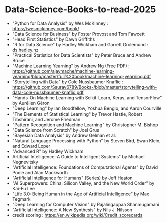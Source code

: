 # Data-Science-Books-to-read-2025

- "Python for Data Analysis" by Wes McKinney : https://wesmckinney.com/book/
- "Data Science for Business" by Foster Provost and Tom Fawcett
- "Head First Statistics" by Dawn Griffiths
- "R for Data Science" by Hadley Wickham and Garrett Grolemund : [ds.hadley.nz](https://r4ds.hadley.nz/)
- "Practical Statistics for Data Scientists" by Peter Bruce and Andrew Bruce
- "Machine Learning Yearning" by Andrew Ng (Free PDF) : https://github.com/ajaymache/machine-learning-yearning/blob/master/full%20book/machine-learning-yearning.pdf
- "Storytelling with Data" by Cole Nussbaumer Knaflic : https://github.com/Saurav6789/Books-/blob/master/storytelling-with-data-cole-nussbaumer-knaflic.pdf
- "Hands-On Machine Learning with Scikit-Learn, Keras, and TensorFlow" by Aurélien Géron
- "Deep Learning" by Ian Goodfellow, Yoshua Bengio, and Aaron Courville
- "The Elements of Statistical Learning" by Trevor Hastie, Robert Tibshirani, and Jerome Friedman
- "Pattern Recognition and Machine Learning" by Christopher M. Bishop
- "Data Science from Scratch" by Joel Grus
- "Bayesian Data Analysis" by Andrew Gelman et al.
- "Natural Language Processing with Python" by Steven Bird, Ewan Klein, and Edward Loper
- "Advanced R" by Hadley Wickham
- Artificial Intelligence: A Guide to Intelligent Systems" by Michael Negnevitsky
- "Artificial Intelligence: Foundations of Computational Agents" by David Poole and Alan Mackworth
- "Artificial Intelligence for Humans" (Series) by Jeff Heaton
- "AI Superpowers: China, Silicon Valley, and the New World Order" by Kai-Fu Lee
- "Life 3.0: Being Human in the Age of Artificial Intelligence" by Max Tegmark
- "Deep Learning for Computer Vision" by Rajalingappaa Shanmugamani
- "Artificial Intelligence: A New Synthesis" by Nils J. Nilsson
-  credit scoring : https://en.wikipedia.org/wiki/Credit_scorecards
